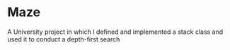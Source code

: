 # Maze
A University project in which I defined and implemented a stack class and used it to conduct a depth-first search
